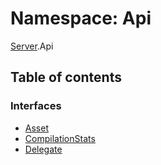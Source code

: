 # Namespace: Api

[Server](Server.md).Api

## Table of contents

### Interfaces

- [Asset](../interfaces/Server.Api.Asset.md)
- [CompilationStats](../interfaces/Server.Api.CompilationStats.md)
- [Delegate](../interfaces/Server.Api.Delegate.md)
